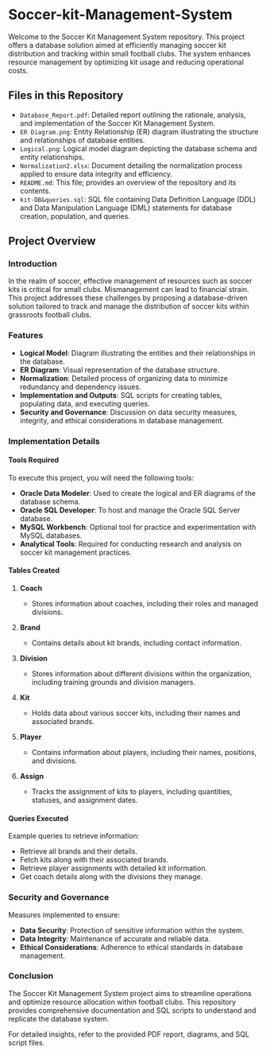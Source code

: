 # Soccer-kit-Management-System

Welcome to the Soccer Kit Management System repository. This project offers a database solution aimed at efficiently managing soccer kit distribution and tracking within small football clubs. The system enhances resource management by optimizing kit usage and reducing operational costs.

## Files in this Repository

- `Database_Report.pdf`: Detailed report outlining the rationale, analysis, and implementation of the Soccer Kit Management System.
- `ER Diagram.png`: Entity Relationship (ER) diagram illustrating the structure and relationships of database entities.
- `Logical.png`: Logical model diagram depicting the database schema and entity relationships.
- `Normalization2.xlsx`: Document detailing the normalization process applied to ensure data integrity and efficiency.
- `README.md`: This file; provides an overview of the repository and its contents.
- `kit-DB&queries.sql`: SQL file containing Data Definition Language (DDL) and Data Manipulation Language (DML) statements for database creation, population, and queries.

## Project Overview

### Introduction

In the realm of soccer, effective management of resources such as soccer kits is critical for small clubs. Mismanagement can lead to financial strain. This project addresses these challenges by proposing a database-driven solution tailored to track and manage the distribution of soccer kits within grassroots football clubs.

### Features

- **Logical Model**: Diagram illustrating the entities and their relationships in the database.
- **ER Diagram**: Visual representation of the database structure.
- **Normalization**: Detailed process of organizing data to minimize redundancy and dependency issues.
- **Implementation and Outputs**: SQL scripts for creating tables, populating data, and executing queries.
- **Security and Governance**: Discussion on data security measures, integrity, and ethical considerations in database management.

### Implementation Details

#### Tools Required

To execute this project, you will need the following tools:

- **Oracle Data Modeler**: Used to create the logical and ER diagrams of the database schema.
- **Oracle SQL Developer**: To host and manage the Oracle SQL Server database.
- **MySQL Workbench**: Optional tool for practice and experimentation with MySQL databases.
- **Analytical Tools**: Required for conducting research and analysis on soccer kit management practices.

#### Tables Created

1. **Coach**
   - Stores information about coaches, including their roles and managed divisions.

2. **Brand**
   - Contains details about kit brands, including contact information.

3. **Division**
   - Stores information about different divisions within the organization, including training grounds and division managers.

4. **Kit**
   - Holds data about various soccer kits, including their names and associated brands.

5. **Player**
   - Contains information about players, including their names, positions, and divisions.

6. **Assign**
   - Tracks the assignment of kits to players, including quantities, statuses, and assignment dates.

#### Queries Executed

Example queries to retrieve information:

- Retrieve all brands and their details.
- Fetch kits along with their associated brands.
- Retrieve player assignments with detailed kit information.
- Get coach details along with the divisions they manage.

### Security and Governance

Measures implemented to ensure:

- **Data Security**: Protection of sensitive information within the system.
- **Data Integrity**: Maintenance of accurate and reliable data.
- **Ethical Considerations**: Adherence to ethical standards in database management.

### Conclusion

The Soccer Kit Management System project aims to streamline operations and optimize resource allocation within football clubs. This repository provides comprehensive documentation and SQL scripts to understand and replicate the database system.

For detailed insights, refer to the provided PDF report, diagrams, and SQL script files.
